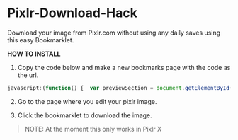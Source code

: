 # Pixlr-Download-Hack
Download your image from Pixlr.com without using any daily saves using this easy Bookmarklet.

**HOW TO INSTALL**
1. Copy the code below and make a new bookmarks page with the code as the url.
```javascript
javascript:(function() {  var previewSection = document.getElementById("workspace");  var menu = document.getElementById("download-menu");  if (menu) {    document.body.removeChild(menu);    return;  }  if (previewSection) {    var canvas = previewSection.getElementsByTagName("canvas")[0];    if (canvas) {      var img = canvas.toDataURL("image/png");      menu = document.createElement("div");      menu.id = "download-menu";      menu.style.position = "fixed";      menu.style.top = "5px";      menu.style.left = "50%";      menu.style.transform = "translateX(-50%)";      menu.style.padding = "10px";      menu.style.fontSize = "18px";      menu.style.color = "white";      menu.style.backgroundColor = "red";      menu.style.borderRadius = "5px";      menu.style.zIndex = "9999";      menu.innerHTML = `        <div>Choose image type:</div>        <div>          <button onclick="downloadImage('${img}', 'png')">PNG</button>          <button onclick="downloadImage('${img}', 'jpg')">JPG</button>          <button onclick="downloadImage('${img}', 'webp')">WEBP</button>          <button onclick="downloadImage('${img}', 'svg')">SVG</button>        </div>        <button id="close-menu" style="position: absolute; top: 5px; right: 5px; font-size: 18px; color: white; background-color: transparent; border: none; cursor: pointer;">X</button>`;      document.body.appendChild(menu);      var closeButton = document.getElementById("close-menu");      closeButton.addEventListener("click", function() {        document.body.removeChild(menu);      });    } else {      alert('Failed to fetch image data.');    }  } else {    alert('Failed to fetch image data.');  }})();function downloadImage(img, type) {  var markElements = document.querySelectorAll("li.mark");  markElements[1].click();  markElements[1].click();  setTimeout(function() {    var link = document.createElement("a");    var filename = 'pixlr' + Math.floor(Math.random() * 9999) + '.' + type;    link.setAttribute("download", filename);    link.setAttribute("href", img.replace("image/png", "image/" + type));    link.click();    document.body.removeChild(menu);  }, 200);}
```

2. Go to the page where you edit your pixlr image.

3. Click the bookmarklet to download the image.

> NOTE: At the moment this only works in Pixlr X

